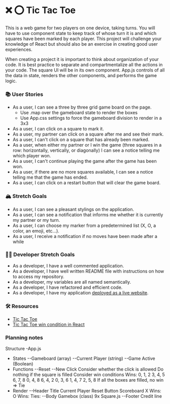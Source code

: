 # ❌ ⭕️ Tic Tac Toe

This is a web game for two players on one device, taking turns. You will have to use component state to keep track of whose turn it is and which squares have been marked by each player. This project will challenge your knowledge of React but should also be an exercise in creating good user experiences.

When creating a project it is important to think about organization of your code. It is best practice to separate and compartmentalize all the actions in your code. The square UI will be in its own component. App.js controls of all the data in state, renders the other components, and performs the game logic.

### 📚 User Stories

- As a user, I can see a three by three grid game board on the page.
    - Use .map over the gameboard state to render the boxes
    - Use App.css settings to force the gameboard division to render in a 3x3
- As a user, I can click on a square to mark it.
- As a user, my partner can click on a square after me and see their mark.
- As a user, I can't click on a square that has already been marked.
- As a user, when either my partner or I win the game (three squares in a row: horizontally, vertically, or diagonally) I can see a notice telling me which player won.
- As a user, I can't continue playing the game after the game has been won.
- As a user, if there are no more squares available, I can see a notice telling me that the game has ended.
- As a user, I can click on a restart button that will clear the game board.

### 🏔 Stretch Goals

- As a user, I can see a pleasant stylings on the application.
- As a user, I can see a notification that informs me whether it is currently my partner or my turn.
- As a user, I can choose my marker from a predetermined list (X, O, a color, an emoji, etc...).
- As a user, I receive a notification if no moves have been made after a while

### 👩‍💻 Developer Stretch Goals

- As a developer, I have a well commented application.
- As a developer, I have well written README file with instructions on how to access my repository.
- As a developer, my variables are all named semantically.
- As a developer, I have refactored and efficient code.
- As a developer, I have my application [deployed as a live website](https://render.com/docs/deploy-create-react-app).

### 🛠 Resources

- [Tic Tac Toe](https://en.wikipedia.org/wiki/Tic-tac-toe)
- [Tic Tac Toe win condition in React](https://forum.freecodecamp.org/t/need-help-understanding-react-tic-tac-toe-winner-function/137840)

### Planning notes

Structure
-App.js
* States
--Gameboard (array)
--Current Player (string)
--Game Active (Boolean)
* Functions
--Reset
--New Click
    Consider whether the click is allowed
    Do nothing if the square is filled
    Consider win conditions
        Wins:
            0, 1, 2
            3, 4, 5
            6, 7, 8
            0, 4, 8
            6, 4, 2
            0, 3, 6
            1, 4, 7
            2, 5, 8
    If all the boxes are filled, no win => Tie
* Render
--Header
    Title
    Current Player
    Reset Button
    Scoreboard
        X Wins: 
        O Wins:
        Ties:
--Body
    Gamebox (class)
        9x Square.js
--Footer
    Credit line